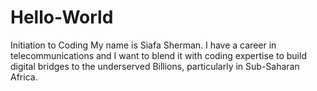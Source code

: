 # Hello-World
Initiation to Coding 
My name is Siafa Sherman.  I have a career in telecommunications and I want to blend it with coding expertise to build digital bridges to the underserved Billions, particularly in Sub-Saharan Africa.
